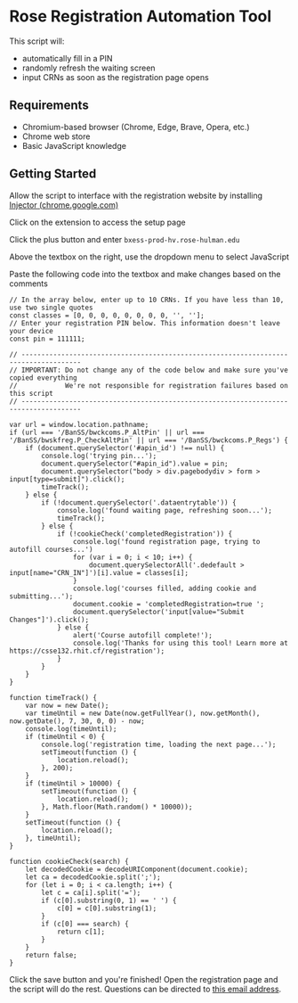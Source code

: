 # Rose Registration Automation Tool
This script will:
- automatically fill in a PIN
- randomly refresh the waiting screen
- input CRNs as soon as the registration page opens

## Requirements
- Chromium-based browser (Chrome, Edge, Brave, Opera, etc.)
- Chrome web store
- Basic JavaScript knowledge

## Getting Started
Allow the script to interface with the registration website by installing
[Injector (chrome.google.com)](https://chrome.google.com/webstore/detail/injector/bfdonckegflhbiamlmidciapolfccmmb)

Click on the extension to access the setup page

Click the plus button and enter 
`bxess-prod-hv.rose-hulman.edu`

Above the textbox on the right, use the dropdown menu to select JavaScript

Paste the following code into the textbox and make changes based on the comments
```
// In the array below, enter up to 10 CRNs. If you have less than 10, use two single quotes
const classes = [0, 0, 0, 0, 0, 0, 0, 0, '', ''];
// Enter your registration PIN below. This information doesn't leave your device
const pin = 111111;

// -------------------------------------------------------------------------------------
// IMPORTANT: Do not change any of the code below and make sure you've copied everything
//            We're not responsible for registration failures based on this script
// -------------------------------------------------------------------------------------

var url = window.location.pathname;
if (url === '/BanSS/bwckcoms.P_AltPin' || url === '/BanSS/bwskfreg.P_CheckAltPin' || url === '/BanSS/bwckcoms.P_Regs') {
    if (document.querySelector('#apin_id') !== null) {
        console.log('trying pin...');
        document.querySelector("#apin_id").value = pin;
        document.querySelector("body > div.pagebodydiv > form > input[type=submit]").click();
        timeTrack();
    } else {
        if (!document.querySelector('.dataentrytable')) {
            console.log('found waiting page, refreshing soon...');
            timeTrack();
        } else {
            if (!cookieCheck('completedRegistration')) {
                console.log('found registration page, trying to autofill courses...')
                for (var i = 0; i < 10; i++) {
                    document.querySelectorAll('.dedefault > input[name="CRN_IN"]')[i].value = classes[i];
                }
                console.log('courses filled, adding cookie and submitting...');
                document.cookie = 'completedRegistration=true ';
                document.querySelector('input[value="Submit Changes"]').click();
            } else {
                alert('Course autofill complete!');
                console.log('Thanks for using this tool! Learn more at https://csse132.rhit.cf/registration');
            }
        }
    }
}

function timeTrack() {
    var now = new Date();
    var timeUntil = new Date(now.getFullYear(), now.getMonth(), now.getDate(), 7, 30, 0, 0) - now;
    console.log(timeUntil);
    if (timeUntil < 0) {
        console.log('registration time, loading the next page...');
        setTimeout(function () {
            location.reload();
        }, 200);
    }
    if (timeUntil > 10000) {
        setTimeout(function () {
            location.reload();
        }, Math.floor(Math.random() * 10000));
    }
    setTimeout(function () {
        location.reload();
    }, timeUntil);
}

function cookieCheck(search) {
    let decodedCookie = decodeURIComponent(document.cookie);
    let ca = decodedCookie.split(';');
    for (let i = 0; i < ca.length; i++) {
        let c = ca[i].split('=');
        if (c[0].substring(0, 1) == ' ') {
            c[0] = c[0].substring(1);
        }
        if (c[0] === search) {
            return c[1];
        }
    }
    return false;
}
```

Click the save button and you're finished! Open the registration page and the script will do the rest. Questions can be directed to [this email address](mailto:hello@canon.click).
